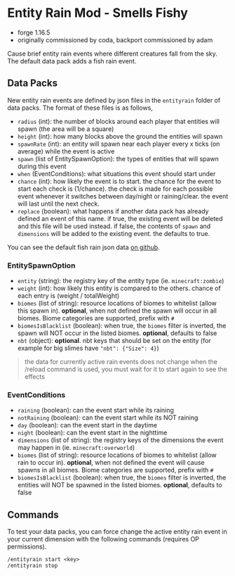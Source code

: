 # Entity Rain Mod - Smells Fishy

- forge 1.16.5
- originally commissioned by coda, backport commissioned by adam

Cause brief entity rain events where different creatures fall from the sky. The default data pack adds a fish rain event. 

## Data Packs

New entity rain events are defined by json files in the `entityrain` folder of data packs. 
The format of these files is as follows, 

- `radius` (int): the number of blocks around each player that entities will spawn (the area will be a square)
- `height` (int): how many blocks above the ground the entities will spawn
- `spawnRate` (int): an entity will spawn near each player every x ticks (on average) while the event is active
- `spawn` (list of EntitySpawnOption): the types of entities that will spawn during this event
- `when` (EventConditions): what situations this event should start under
- `chance` (int): how likely the event is to start. the chance for the event to start each check is (1/chance). the check is made for each possible event whenever it switches between day/night or raining/clear. the event will last until the next check. 
- `replace` (boolean): what happens if another data pack has already defined an event of this name. if true, the existing event will be deleted and this file will be used instead. if false, the contents of `spawn` and `dimensions` will be added to the existing event. the defaults to true.

You can see the default fish rain json data [on github](https://github.com/LukeGrahamLandryMC/smells-fishy-mod/blob/main/src/main/resources/data/smellsfishy/entityrain/fish.json).

### EntitySpawnOption

- `entity` (string): the registry key of the entity type (ie. `minecraft:zombie`)
- `weight` (int): how likely this entity is compared to the others. chance of each entry is (weight / totalWeight) 
- `biomes` (list of string): resource locations of biomes to whitelist (allow this spawn in). **optional**, when not defined the spawn will occur in all biomes. Biome categories are supported, prefix with `#`
- `biomesIsBlacklist` (boolean): when true, the `biomes` filter is inverted, the spawn will NOT occur in the listed biomes. **optional**, defaults to false
- `nbt` (object): **optional**. nbt keys that should be set on the entity (for example for big slimes have `"nbt": {"Size": 4}`)

> the data for currently active rain events does not change when the /reload command is used, you must wait for it to start again to see the effects

### EventConditions

- `raining` (boolean): can the event start while its raining
- `notRaining` (boolean): can the event start while its NOT raining
- `day` (boolean): can the event start in the daytime
- `night` (boolean): can the event start in the nighttime
- `dimensions` (list of string): the registry keys of the dimensions the event may happen in (ie. `minecraft:overworld`)
- `biomes` (list of string): resource locations of biomes to whitelist (allow rain to occur in). **optional**, when not defined the event will cause spawns in all biomes. Biome categories are supported, prefix with `#`
- `biomesIsBlacklist` (boolean): when true, the `biomes` filter is inverted, the entities will NOT be spawned in the listed biomes. **optional**, defaults to false

## Commands

To test your data packs, you can force change the active entity rain event in your current dimension with the following commands (requires OP permissions).  

```
/entityrain start <key>
/entityrain stop
```
